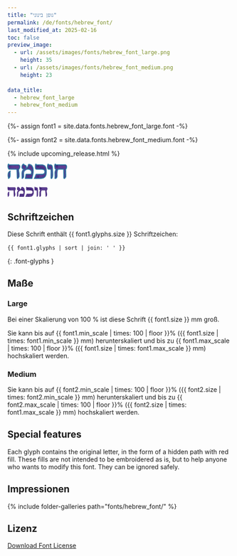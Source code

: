 ```yaml
---
title: "גופן בינוני"
permalink: /de/fonts/hebrew_font/
last_modified_at: 2025-02-16
toc: false
preview_image:
  - url: /assets/images/fonts/hebrew_font_large.png
    height: 35
  - url: /assets/images/fonts/hebrew_font_medium.png
    height: 23

data_title:
  - hebrew_font_large
  - hebrew_font_medium
---
```

{%- assign font1 = site.data.fonts.hebrew_font_large.font -%}

{%- assign font2 = site.data.fonts.hebrew_font_medium.font -%}

{% include upcoming_release.html %}

<img 
     src="/assets/images/fonts/hebrew_font_large.png"
     alt="hebrew_font_large" height="35">

<img 
     src="/assets/images/fonts/hebrew_font_medium.png"
     alt="hebrew_font_medium" height="23">
     
     


## Schriftzeichen

Diese Schrift enthält  {{ font1.glyphs.size }} Schriftzeichen:

```
{{ font1.glyphs | sort | join: ' ' }}
```
{: .font-glyphs }

## Maße

### Large
Bei einer Skalierung von 100 % ist diese Schrift {{ font1.size }} mm groß.

Sie kann bis auf {{ font1.min_scale | times: 100 | floor }}% ({{ font1.size | times: font1.min_scale }} mm) herunterskaliert und 
bis zu {{ font1.max_scale | times: 100 | floor }}% ({{ font1.size | times: font1.max_scale }} mm) hochskaliert  werden.


### Medium
Sie kann bis auf {{ font2.min_scale | times: 100 | floor }}% ({{ font2.size | times: font2.min_scale }} mm) herunterskaliert und 
bis zu {{ font2.max_scale | times: 100 | floor }}% ({{ font2.size | times: font1.max_scale }} mm) hochskaliert  werden.


## Special features
Each glyph contains the  original letter, in the form of a hidden path with red fill. These fills are not intended to be embroidered as is, but to help anyone who wants to modify this font. They can be ignored safely.

## Impressionen

{% include folder-galleries path="fonts/hebrew_font/" %}

## Lizenz

[Download Font License](https://github.com/inkstitch/inkstitch/tree/main/fonts/hebrew_font/LICENSE)
